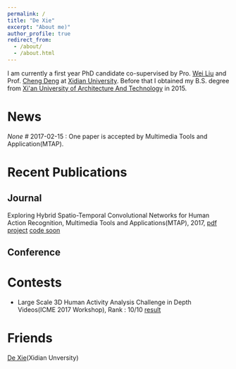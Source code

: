 ```yaml
---
permalink: /
title: "De Xie"
excerpt: "About me)"
author_profile: true
redirect_from: 
  - /about/
  - /about.html
---
```


I am currently a first year PhD candidate co-supervised by Pro. [Wei Liu](http://www.ee.columbia.edu/~wliu/) and Prof. [Cheng Deng](http://see.xidian.edu.cn/faculty/chdeng/) at [Xidian University](http://www.xidian.edu.cn/). Before that I obtained my B.S. degree from [Xi'an University of Architecture And Technology](http://www.xauat.edu.cn/zh-cn/index.php) in 2015.


News
======
*None   #* 2017-02-15 : One paper is accepted by Multimedia Tools and Application(MTAP). 


Recent Publications
======

Journal
------
Exploring Hybrid Spatio-Temporal Convolutional Networks for Human Action Recognition, Multimedia Tools and Applications(MTAP), 2017, [pdf](https://link.springer.com/content/pdf/10.1007%2Fs11042-017-4514-3.pdf) [project](https://haowang1992.github.io/publication/2017-07-01-Exploring_Hybrid_Spatio-Temporal_Convolutional_Networks_for_Human_Action_Recognition) [code soon]()

Conference
------


Contests
======
* Large Scale 3D Human Activity Analysis Challenge in Depth Videos(ICME 2017 Workshop), Rank : 10/10 [result](http://www.icst.pku.edu.cn/struct/icmew2017/result.html)

 
Friends
======
[De Xie]()(Xidian Unversity)
